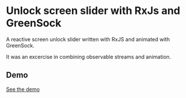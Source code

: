 # Unlock screen slider with RxJs and GreenSock

A reactive screen unlock slider written with RxJS and animated with GreenSock.

It was an excercise in combining observable streams and animation.

## Demo
[See the demo](https://dhammafarer.github.io/unlock-screen-slider/)
